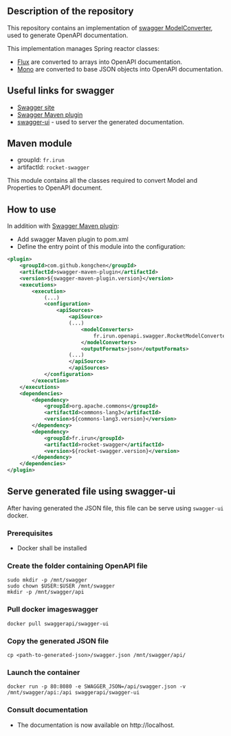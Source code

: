## Description of the repository

This repository contains an implementation of [swagger ModelConverter](https://static.javadoc.io/io.swagger/swagger-core/1.5.10/io/swagger/converter/ModelConverter.html), used to generate OpenAPI documentation.

This implementation manages Spring reactor classes:
- [Flux](https://projectreactor.io/docs/core/release/api/reactor/core/publisher/Flux.html) are converted to arrays into OpenAPI documentation.
- [Mono](https://projectreactor.io/docs/core/release/api/reactor/core/publisher/Mono.html) are converted to base JSON objects into OpenAPI documentation.

## Useful links for swagger

- [Swagger site](https://swagger.io/)
- [Swagger Maven plugin](https://github.com/kongchen/swagger-maven-plugin)
- [swagger-ui](https://github.com/swagger-api/swagger-ui) - used to server the generated documentation.

## Maven module

- groupId: `fr.irun`
- artifactId: `rocket-swagger`

This module contains all the classes required to convert Model and Properties to OpenAPI document.

## How to use

In addition with [Swagger Maven plugin](https://github.com/kongchen/swagger-maven-plugin):
- Add swagger Maven plugin to pom.xml
- Define the entry point of this module into the configuration:
```xml
<plugin>
    <groupId>com.github.kongchen</groupId>
    <artifactId>swagger-maven-plugin</artifactId>
    <version>${swagger-maven-plugin.version}</version>
    <executions>
        <execution>
            (...)
            <configuration>
                <apiSources>
                    <apiSource>
                    (...)
                        <modelConverters>
                            fr.irun.openapi.swagger.RocketModelConverter
                        </modelConverters>
                        <outputFormats>json</outputFormats>
                    (...)
                    </apiSource>
                    </apiSources>
            </configuration>
        </execution>
    </executions>
    <dependencies>
        <dependency>
            <groupId>org.apache.commons</groupId>
            <artifactId>commons-lang3</artifactId>
            <version>${commons-lang3.version}</version>
        </dependency>
        <dependency>
            <groupId>fr.irun</groupId>
            <artifactId>rocket-swagger</artifactId>
            <version>${rocket-swagger.version}</version>
        </dependency>
    </dependencies>
</plugin>
```

## Serve generated file using swagger-ui

After having generated the JSON file, this file can be serve using `swagger-ui` docker.

### Prerequisites

- Docker shall be installed

### Create the folder containing OpenAPI file

```
sudo mkdir -p /mnt/swagger
sudo chown $USER:$USER /mnt/swagger
mkdir -p /mnt/swagger/api
```

### Pull docker image<id>swagger</id>
```
docker pull swaggerapi/swagger-ui
```

### Copy the generated JSON file

```
cp <path-to-generated-json>/swagger.json /mnt/swagger/api/
```

### Launch the container

```
docker run -p 80:8080 -e SWAGGER_JSON=/api/swagger.json -v /mnt/swagger/api:/api swaggerapi/swagger-ui
```

### Consult documentation
- The documentation is now available on http://localhost.


